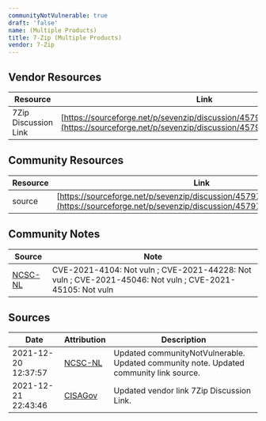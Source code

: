 ```yaml
---
communityNotVulnerable: true
draft: 'false'
name: (Multiple Products)
title: 7-Zip (Multiple Products)
vendor: 7-Zip
---
```


## Vendor Resources
| Resource | Link |
| --- | --- |
| 7Zip Discussion Link | [https://sourceforge.net/p/sevenzip/discussion/45797/thread/b977bbd4d1](https://sourceforge.net/p/sevenzip/discussion/45797/thread/b977bbd4d1) |

## Community Resources
| Resource | Link |
| --- | --- |
| source | [https://sourceforge.net/p/sevenzip/discussion/45797/thread/b977bbd4d1/](https://sourceforge.net/p/sevenzip/discussion/45797/thread/b977bbd4d1/) |

## Community Notes
| Source | Note |
| --- | --- |
| [NCSC-NL](https://github.com/NCSC-NL/log4shell/blob/main/software/README.md) | CVE-2021-4104: Not vuln ; CVE-2021-44228: Not vuln ; CVE-2021-45046: Not vuln ; CVE-2021-45105: Not vuln </ul> |

## Sources
| Date | Attribution | Description |
| --- | --- | --- |
| 2021-12-20 12:37:57 | [NCSC-NL](https://github.com/NCSC-NL/log4shell/blob/main/software/README.md) | Updated communityNotVulnerable. Updated community note. Updated community link source.  |
| 2021-12-21 22:43:46 | [CISAGov](https://raw.githubusercontent.com/cisagov/log4j-affected-db/develop/README.md) | Updated vendor link 7Zip Discussion Link.  |

